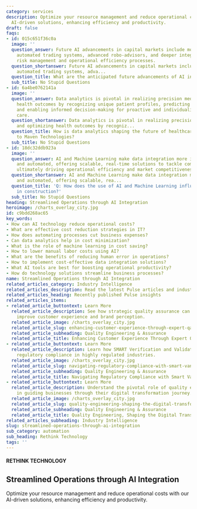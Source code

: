 ```yaml
---
category: services
description: Optimize your resource management and reduce operational costs with our
  AI-driven solutions, enhancing efficiency and productivity.
draft: false
faqs:
- id: 015c651f36c0a
  image: ''
  question_answer: Future AI advancements in capital markets include more sophisticated
    automated trading systems, advanced robo-advisors, and deeper integration into
    risk management and operational efficiency processes.
  question_shortanswer: Future AI advancements in capital markets include more sophisticated
    automated trading systems, adva...
  question_title: What are the anticipated future advancements of AI in capital markets?
  sub_title: No Stupid Questions
- id: 6a4be0762141a
  image: ''
  question_answer: Data analytics is pivotal in realizing precision medicine and optimizing
    health outcomes by recognizing unique patient profiles, predicting health issues,
    and enabling informed decision-making for proactive and individualized patient
    care.
  question_shortanswer: Data analytics is pivotal in realizing precision medicine
    and optimizing health outcomes by recogniz...
  question_title: How is data analytics shaping the future of healthcare according
    to Maven Technologies?
  sub_title: No Stupid Questions
- id: 18dc32ddb923a
  image: ''
  question_answer: AI and Machine Learning make data integration more intelligent
    and automated, offering scalable, real-time solutions to tackle complex challenges,
    ultimately driving operational efficiency and market competitiveness.
  question_shortanswer: AI and Machine Learning make data integration more intelligent
    and automated, offering scalable, rea...
  question_title: 'Q: How does the use of AI and Machine Learning influence data integration
    in construction?'
  sub_title: No Stupid Questions
heading: Streamlined Operations through AI Integration
heroimage: /charts_overlay_city.jpg
id: c9bdd268ac65
key_words:
- How can AI technology reduce operational costs?
- What are effective cost reduction strategies in IT?
- How does automating processes cut business expenses?
- Can data analytics help in cost minimization?
- What is the role of machine learning in cost saving?
- How to lower manual labor costs using AI?
- What are the benefits of reducing human error in operations?
- How to implement cost-effective data integration solutions?
- What AI tools are best for boosting operational productivity?
- How do technology solutions streamline business processes?
name: Streamlined Operations through AI Integration
related_articles_category: Industry Intelligence
related_articles_description: Read the latest Pulse articles and industry insights.
related_articles_heading: Recently published Pulse insights
related_articles_items:
- related_article_buttontext: Learn More
  related_article_description: See how strategic quality assurance can significantly
    improve customer experience and brand perception.
  related_article_image: /charts_overlay_city.jpg
  related_article_slug: enhancing-customer-experience-through-expert-qa
  related_article_subheading: Quality Engineering & Assurance
  related_article_title: Enhancing Customer Experience Through Expert QA
- related_article_buttontext: Learn More
  related_article_description: Learn how SMART Verification and Validation streamline
    regulatory compliance in highly regulated industries.
  related_article_image: /charts_overlay_city.jpg
  related_article_slug: navigating-regulatory-compliance-with-smart-vandv
  related_article_subheading: Quality Engineering & Assurance
  related_article_title: Navigating Regulatory Compliance with Smart VandV
- related_article_buttontext: Learn More
  related_article_description: Understand the pivotal role of quality engineering
    in guiding businesses through their digital transformation journey.
  related_article_image: /charts_overlay_city.jpg
  related_article_slug: quality-engineering-shaping-the-digital-transformation
  related_article_subheading: Quality Engineering & Assurance
  related_article_title: Quality Engineering, Shaping the Digital Transformation
related_articles_subheading: Industry Intelligence
slug: streamlined-operations-through-ai-integration
sub_category: automation
sub_heading: Rethink Technology
tags: ''
---
```


#### RETHINK TECHNOLOGY
## Streamlined Operations through AI Integration
Optimize your resource management and reduce operational costs with our AI-driven solutions, enhancing efficiency and productivity.